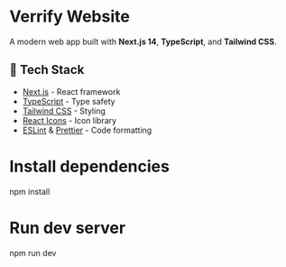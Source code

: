 # Verrify Website

A modern web app built with **Next.js 14**, **TypeScript**, and **Tailwind CSS**.

## 🚀 Tech Stack
- [Next.js](https://nextjs.org/) - React framework
- [TypeScript](https://www.typescriptlang.org/) - Type safety
- [Tailwind CSS](https://tailwindcss.com/) - Styling
- [React Icons](https://react-icons.github.io/) - Icon library
- [ESLint](https://eslint.org/) & [Prettier](https://prettier.io/) - Code formatting





# Install dependencies
npm install

# Run dev server
npm run dev